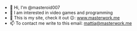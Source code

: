 - 👋 Hi, I'm @masteroid007
- 👀 I am interested in video games and programming
- 🌱 This is my site, check it out 😉: www.masterwork.me
- 📫 To contact me write to this email: mattia@masterwork.me

<!---
masteroid007/masteroid007 is a ✨ special ✨ repository because its `README.md` (this file) appears on your GitHub profile.
You can click the Preview link to take a look at your changes.
--->
